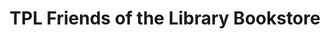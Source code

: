 ---
title: "TPL Friends of the Library Bookstore"
url: /tuscaloosa/tpl-friends-of-the-library-bookstore/
shop: books
---